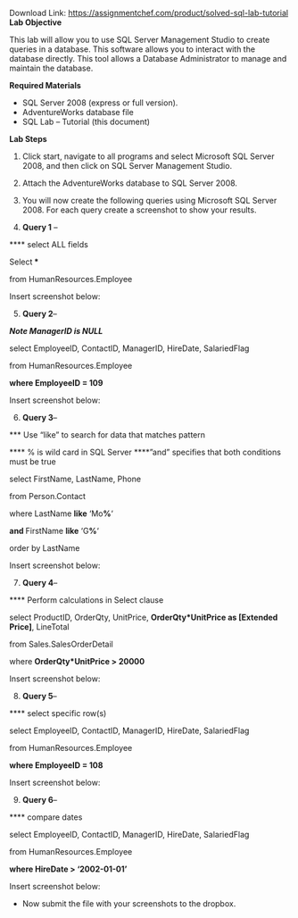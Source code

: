 Download Link: https://assignmentchef.com/product/solved-sql-lab-tutorial
<br>
<strong>Lab Objective</strong>

This lab will allow you to use SQL Server Management Studio to create queries in a database. This software allows you to interact with the database directly. This tool allows a Database Administrator to manage and maintain the database.

<strong>Required Materials</strong>

<ul>

 <li>SQL Server 2008 (express or full version).</li>

 <li>AdventureWorks database file</li>

 <li>SQL Lab – Tutorial (this document)</li>

</ul>

<strong>Lab Steps</strong>

<ol>

 <li>Click start, navigate to all programs and select Microsoft SQL Server 2008, and then click on SQL Server Management Studio.</li>

</ol>




<ol start="2">

 <li>Attach the AdventureWorks database to SQL Server 2008.</li>

</ol>




<ol start="3">

 <li>You will now create the following queries using Microsoft SQL Server 2008. For each query create a screenshot to show your results.</li>

</ol>




<ol start="4">

 <li><strong>Query 1</strong> –</li>

</ol>

**** select ALL fields

Select<strong>  *</strong>

from HumanResources.Employee




Insert screenshot below:







<ol start="5">

 <li><strong>Query 2</strong>–</li>

</ol>

***Note ManagerID is NULL***

select EmployeeID, ContactID, ManagerID, HireDate, SalariedFlag

from HumanResources.Employee

<strong>where EmployeeID = 109     </strong>




Insert screenshot below:







<ol start="6">

 <li><strong>Query 3</strong>–</li>

</ol>

*** Use “like” to search for data that matches pattern

**** % is wild card in SQL Server ****”and” specifies that both conditions must be true

select FirstName, LastName, Phone

from Person.Contact

where LastName <strong>like</strong> ‘Mo<strong>%</strong>‘

<strong>and </strong>FirstName <strong>like</strong> ‘G<strong>%</strong>‘

order by LastName




Insert screenshot below:







<ol start="7">

 <li><strong>Query 4</strong>–</li>

</ol>

**** Perform calculations in Select clause

select ProductID, OrderQty, UnitPrice, <strong>OrderQty*UnitPrice as [Extended Price]</strong>, LineTotal

from Sales.SalesOrderDetail

where <strong>OrderQty*UnitPrice &gt; 20000</strong>




Insert screenshot below:







<ol start="8">

 <li><strong>Query 5</strong>–</li>

</ol>

**** select specific row(s)

select EmployeeID, ContactID, ManagerID, HireDate, SalariedFlag

from HumanResources.Employee

<strong>where EmployeeID = 108</strong>




Insert screenshot below:







<ol start="9">

 <li><strong>Query 6</strong>–</li>

</ol>

**** compare dates

select EmployeeID, ContactID, ManagerID, HireDate, SalariedFlag

from HumanResources.Employee

<strong>where HireDate &gt; ‘2002-01-01’</strong>




Insert screenshot below:







<ul>

 <li>Now submit the file with your screenshots to the dropbox.</li>

</ul>





